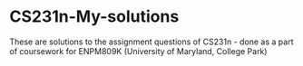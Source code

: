 # CS231n-My-solutions

These are solutions to the assignment questions of CS231n - done as a part of coursework for ENPM809K (University of Maryland, College Park)
